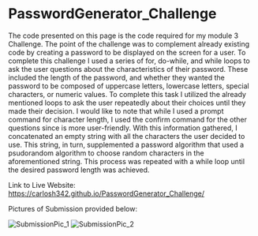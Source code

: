 # PasswordGenerator_Challenge
 The code presented on this page is the code required for my module 3 Challenge. The point of the challenge was to complement already existing code by creating a password to be displayed on the screen for a user. To complete this challenge I used a series of for, do-while, and while loops to ask the user questions about the characteristics of their password. These included the length of the password, and whether they wanted the password to be composed of uppercase letters, lowercase letters, special characters, or numeric values. To complete this task I utilized the already mentioned loops to ask the user repeatedly about their choices until they made their decision. I would like to note that while I used a prompt command for character length, I used the confirm command for the other questions since is more user-friendly. With this information gathered, I concatenated an empty string with all the characters the user decided to use. This string, in turn, supplemented a password algorithm that used a psudorandom algorithm to choose random characters in the aforementioned string. This process was repeated with a while loop until the desired password length was achieved. 
 
 
 Link to Live Website: https://carlosh342.github.io/PasswordGenerator_Challenge/
 
 Pictures of Submission provided below:
 
 
![SubmissionPic_1](https://user-images.githubusercontent.com/113951708/196219517-cc40bb0e-30f0-4966-8ba3-8f2877d9db5e.PNG)
![SubmissionPic_2](https://user-images.githubusercontent.com/113951708/196219586-dc616444-360a-4c41-912f-1c7bea3321ee.PNG)
